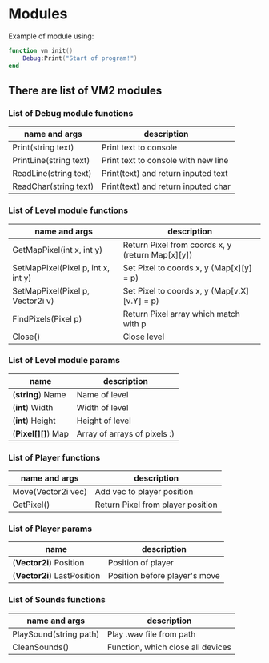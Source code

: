 # Modules

Example of module using:
```lua
function vm_init()
	Debug:Print("Start of program!")
end
```

## There are list of VM2 modules

### List of Debug module functions
name and args | description
--- | ---
Print(string text) |  Print text to console
PrintLine(string text) | Print text to console with new line
ReadLine(string text) | Print(text) and return inputed text
ReadChar(string text) | Print(text) and return inputed char

### List of Level module functions

name and args | description
--- | ---
GetMapPixel(int x, int y) | Return Pixel from coords x, y (return Map\[x\]\[y\])
SetMapPixel(Pixel p, int x, int y) | Set Pixel to coords x, y (Map\[x\]\[y\] = p)
SetMapPixel(Pixel p, Vector2i v) | Set Pixel to coords x, y (Map\[v.X\]\[v.Y\] = p)
FindPixels(Pixel p) | Return Pixel array which match with p
Close() | Close level

### List of Level module params

name | description
--- | ---
(**string**) Name | Name of level
(**int**) Width | Width of level
(**int**) Height | Height of level
(**Pixel\[\]\[\]**) Map | Array of arrays of pixels :)

### List of Player functions
name and args | description
--- | ---
Move(Vector2i vec) | Add vec to player position
GetPixel() | Return Pixel from player position

### List of Player params
name | description
--- | ---
(**Vector2i**) Position | Position of player
(**Vector2i**) LastPosition | Position before player's move

### List of Sounds functions
name and args | description
--- | ---
PlaySound(string path) | Play .wav file from path
CleanSounds() | Function, which close all devices
